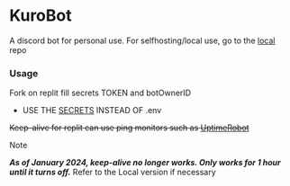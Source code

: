 # KuroBot
A discord bot for personal use. For selfhosting/local use, go to the [local](https://github.com/Nazunawa/KuroBot-Local) repo

### Usage
Fork on replit
fill secrets TOKEN and botOwnerID
- USE THE [SECRETS](https://docs.replit.com/programming-ide/storing-sensitive-information-environment-variables) INSTEAD OF .env

~~Keep-alive for replit can use ping monitors such as [UptimeRobot](https://uptimerobot.com/)~~
> [!NOTE]
> ***As of January 2024, keep-alive no longer works. Only works for 1 hour until it turns off.***
  Refer to the Local version if necessary
